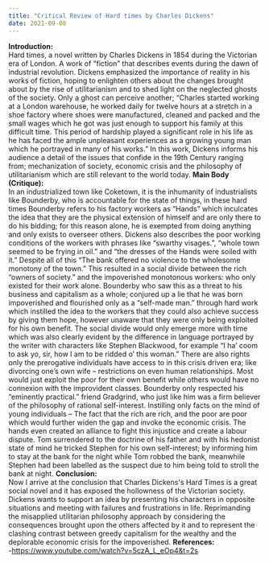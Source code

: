 ```yaml
---
title: "Critical Review of Hard times by Charles Dickens"
date: 2021-09-08
---
```

<strong>Introduction:</strong>
<br>
Hard times, a novel written by Charles Dickens in 1854 during the Victorian era of 
London. A work of “fiction” that describes events during the dawn of industrial 
revolution. Dickens emphasized the importance of reality in his works of fiction, hoping 
to enlighten others about the changes brought about by the rise of utilitarianism and to 
shed light on the neglected ghosts of the society. Only a ghost can perceive another; 
“Charles started working at a London warehouse, he worked daily for twelve hours at a 
stretch in a shoe factory where shoes were manufactured, cleaned and packed and 
the small wages which he got was just enough to support his family at this difficult 
time. This period of hardship played a significant role in his life as he has faced the 
ample unpleasant experiences as a growing young man which he portrayed in many of 
his works.” In this work, Dickens informs his audience a detail of the issues that 
confide in the 19th Century ranging from; mechanization of society, economic crisis 
and the philosophy of utilitarianism which are still relevant to the world today.
<strong>Main Body (Critique):</strong>
<br>
In an industrialized town like Coketown, it is the inhumanity of industrialists like 
Bounderby, who is accountable for the state of things, in these hard times Bounderby 
refers to his factory workers as “Hands” which inculcates the idea that they are the 
physical extension of himself and are only there to do his bidding; for this reason 
alone, he is exempted from doing anything and only exists to overseer others. Dickens 
also describes the poor working conditions of the workers with phrases like “swarthy 
visages.”, “whole town seemed to be frying in oil.” and “the dresses of the Hands were 
soiled with it.” Despite all of this “The bank offered no violence to the wholesome 
monotony of the town.” This resulted in a social divide between the rich “owners of 
society.” and the impoverished monotonous workers: who only existed for their work 
alone. Bounderby who saw this as a threat to his business and capitalism as a whole; 
conjured up a lie that he was born impoverished and flourished only as a “self-made 
man.” through hard work which instilled the idea to the workers that they could also 
achieve success by giving them hope, however unaware that they were only being 
exploited for his own benefit. The social divide would only emerge more with time 
which was also clearly evident by the difference in language portrayed by the writer 
with characters like Stephen Blackwood, for example “I ha’ coom to ask yo, sir, how I 
am to be ridded o’ this woman.” There are also rights only the prerogative individuals 
have access to in this crisis driven era; like divorcing one’s own wife – restrictions on 
even human relationships. Most would just exploit the poor for their own benefit while 
others would have no connexion with the improvident classes. Bounderby only 
respected his “eminently practical.” friend Gradgrind, who just like him was a firm 
believer of the philosophy of rational self-interest. Instilling only facts on the mind of 
young individuals – The fact that the rich are rich, and the poor are poor which would 
further widen the gap and invoke the economic crisis. The hands even created an 
alliance to fight this injustice and create a labour dispute. Tom surrendered to the 
doctrine of his father and with his hedonist state of mind he tricked Stephen for his own 
self-interest; by informing him to stay at the bank for the night while Tom robbed the 
bank, meanwhile Stephen had been labelled as the suspect due to him being told to 
stroll the bank at night. 
<strong>Conclusion:</strong>
<br>
Now I arrive at the conclusion that Charles Dickens's Hard Times is a great social 
novel and it has exposed the hollowness of the Victorian society. Dickens wants to 
support an idea by presenting his characters in opposite situations and meeting with 
failures and frustrations in life.
Reprimanding the misapplied utilitarian philosophy approach by considering the 
consequences brought upon the others affected by it and to represent the clashing 
contrast between greedy capitalism for the wealthy and the deplorable economic crisis 
for the impoverished.
<strong>References:</strong>
<br>
-https://www.youtube.com/watch?v=5czA_L_eOp4&t=2s
